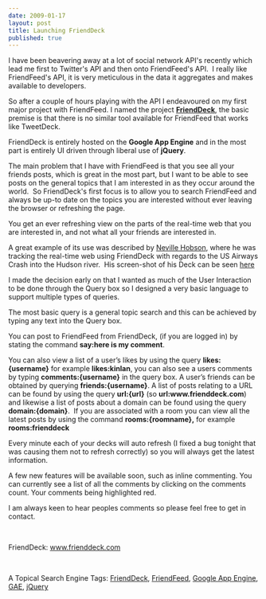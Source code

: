 ```yaml
---
date: 2009-01-17
layout: post
title: Launching FriendDeck
published: true
---
```

<p>I have been beavering away at a lot of social network API's recently which lead me first to Twitter's API and then onto FriendFeed's API.  I really like FriendFeed's API, it is very meticulous in the data it aggregates and makes available to developers.</p> <p>So after a couple of hours playing with the API I endeavoured on my first major project with FriendFeed. I named the project <strong><a href="http://www.frienddeck.com">FriendDeck</a></strong>, the basic premise is that there is no similar tool available for FriendFeed that works like TweetDeck.</p> <p>FriendDeck is entirely hosted on the <strong>Google App Engine</strong> and in the most part is entirely UI driven through liberal use of <strong>jQuery</strong>.</p> <p>The main problem that I have with FriendFeed is that you see all your friends posts, which is great in the most part, but I want to be able to see posts on the general topics that I am interested in as they occur around the world.  So FriendDeck's first focus is to allow you to search FriendFeed and always be up-to date on the topics you are interested without ever leaving the browser or refreshing the page.</p> <p>You get an ever refreshing view on the parts of the real-time web that you are interested in, and not what all your friends are interested in.</p> <p>A great example of its use was described by <a href="http://friendfeed.com/neville">Neville Hobson</a>, where he was tracking the real-time web using FriendDeck with regards to the US Airways Crash into the Hudson river.  His screen-shot of his Deck can be seen <a href="http://i.friendfeed.com/3db96c3806e0efcc683d3cfa98803d7f612b2aef">here</a></p> <p>I made the decision early on that I wanted as much of the User Interaction to be done through the Query box so I designed a very basic language to support multiple types of queries.</p> <p>The most basic query is a general topic search and this can be achieved by typing any text into the Query box.</p> <p>You can post to FriendFeed from FriendDeck, (if you are logged in) by stating the command <strong>say:here is my comment</strong>.</p> <p>You can also view a list of a user’s likes by using the query <strong>likes:{username}</strong> for example <strong>likes:kinlan</strong>, you can also see a users comments by typing <strong>comments:{username}</strong> in the query box. A user’s friends can be obtained by querying <strong>friends:{username}</strong>. A list of posts relating to a URL can be found by using the query <strong>url:{url}</strong> (so <strong>url:www.frienddeck.com</strong>) and likewise a list of posts about a domain can be found using the query <strong>domain:{domain}</strong>.  If you are associated with a room you can view all the latest posts by using the command <strong>rooms:{roomname},</strong> for example<strong> rooms:frienddeck</strong>  </p><p>Every minute each of your decks will auto refresh (I fixed a bug tonight that was causing them not to refresh correctly) so you will always get the latest information.  </p><p>A few new features will be available soon, such as inline commenting. You can currently see a list of all the comments by clicking on the comments count. Your comments being highlighted red.  </p><p>I am always keen to hear peoples comments so please feel free to get in contact.</p> <p> </p> <p>FriendDeck: <a href="http://www.frienddeck.com">www.frienddeck.com</a></p> <p> </p> <div class="wlWriterSmartContent" style="padding-right: 0px; display: inline; padding-left: 0px; float: none; padding-bottom: 0px; margin: 0px; padding-top: 0px;">A Topical Search Engine Tags: <a href="http://www.atopical.com/FriendDeck" rel="tag">FriendDeck</a>, <a href="http://www.atopical.com/FriendFeed" rel="tag">FriendFeed</a>, <a href="http://www.atopical.com/Google%20App%20Engine" rel="tag">Google App Engine</a>, <a href="http://www.atopical.com/GAE" rel="tag">GAE</a>, <a href="http://www.atopical.com/jQuery" rel="tag">jQuery</a>
</div>  <div class="blogger-post-footer"><img class="posterous_download_image" src="https://blogger.googleusercontent.com/tracker/8109338-4651500697046969862?l=www.kinlan.co.uk%2Findex.html" height="1" alt="" width="1" /></div>

